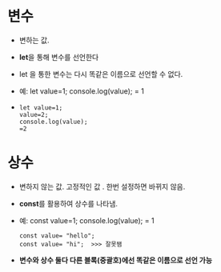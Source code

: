 # 변수

- 변하는 값.

- <strong>let</strong>을 통해 변수를 선언한다

- let 을 통한 변수는 다시 똑같은 이름으로 선언할 수 없다.

- 예: let value=1;
      console.log(value);
      = 1

-     let value=1;
      value=2;
      console.log(value);
      =2

# 상수

- 변하지 않는 값. 고정적인 값 . 한번 설정하면 바뀌지 않음.

- <strong>const</strong>를 활용하여 상수를 나타냄.

- 예: const value=1;
      console.log(value);
      = 1

      const value= "hello";
      const value= "hi";  >>> 잘못됌

- <Strong>변수와 상수 둘다 다른 블록(중괄호)에선 똑같은 이름으로 선언 가능</strong>



